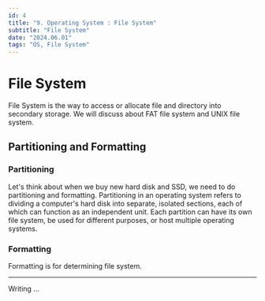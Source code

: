 ```yaml
---
id: 4
title: "9. Operating System : File System"
subtitle: "File System"
date: "2024.06.01"
tags: "OS, File System"
---
```

# File System
File System is the way to access or allocate file and directory into secondary storage. We will discuss about FAT file system and UNIX file system.

## Partitioning and Formatting
### Partitioning
Let's think about when we buy new hard disk and SSD, we need to do partitioning and formatting. Partitioning in an operating system refers to dividing a computer's hard disk into separate, isolated sections, each of which can function as an independent unit. Each partition can have its own file system, be used for different purposes, or host multiple operating systems.
### Formatting
Formatting is for determining file system. 

---
Writing ...
